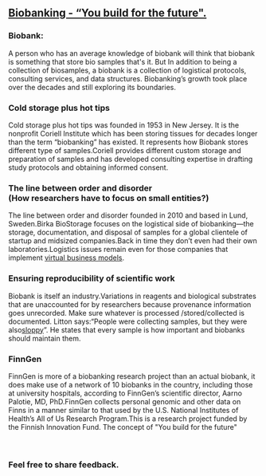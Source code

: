 ## [Biobanking - “You build for the future".](https://prayuja-teli.github.io/Blog/Biobank)   


### Biobank: <br/>

A person who has an average knowledge of biobank will think that biobank is something that store bio samples that's it.
But In addition to being a collection of biosamples, a biobank is a collection of logistical protocols, consulting services, and data structures. Biobanking’s growth took place over the decades and still exploring its boundaries.<br/>

###  Cold storage plus hot tips<br/>
Cold storage plus hot tips was founded in 1953 in New Jersey. It is the nonprofit Coriell Institute which has been storing tissues for decades longer than the term “biobanking” has existed. It represents how Biobank stores different type of samples.Coriell provides different custom storage and preparation of samples and has developed consulting expertise in drafting study protocols and obtaining informed consent.<br/>

### The line between order and disorder<br/>(How researchers have to focus on small entities?)<br/>
The line between order and disorder founded in 2010 and based in Lund, Sweden.Birka BioStorage focuses on the logistical side of biobanking—the storage, documentation, and disposal of samples for a global clientele of startup and midsized companies.Back in time they don’t even had their own laboratories.Logistics issues remain even for those companies that implement [virtual business models](https://en.wikipedia.org/wiki/Virtual_business_model).  <br/>


###  Ensuring reproducibility of scientific work<br/>
Biobank is itself an industry.Variations in reagents and biological substrates that are unaccounted for by researchers because provenance information goes unrecorded. Make sure whatever is processed /stored/collected is documented. Litton says:“People were collecting samples, but they were also[sloppy](https://dictionary.cambridge.org/dictionary/english/sloppy)”. He states that every sample is how important and biobanks should maintain them.<br/>

###  FinnGen<br/>
FinnGen is more of a biobanking research project than an actual biobank, it does make use of a network of 10 biobanks in the country, including those at university hospitals, according to FinnGen’s scientific director, Aarno Palotie, MD, PhD.FinnGen collects personal genomic and other data on Finns in a manner similar to that used by the U.S. National Institutes of Health’s All of Us Research Program.This is a research project funded by the Finnish Innovation Fund. The concept of "You build for the future"<br/><br/><br/>





### Feel free to share feedback.
